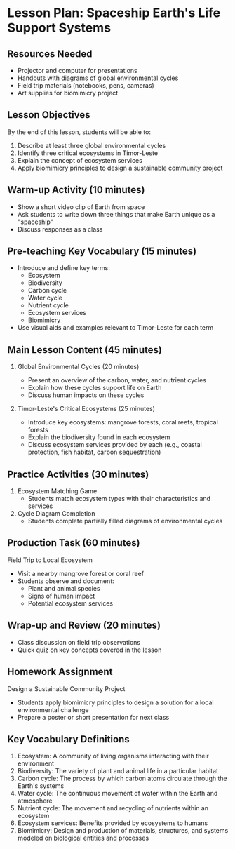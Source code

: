 # Lesson Plan: Spaceship Earth's Life Support Systems

## Resources Needed
- Projector and computer for presentations
- Handouts with diagrams of global environmental cycles
- Field trip materials (notebooks, pens, cameras)
- Art supplies for biomimicry project

## Lesson Objectives
By the end of this lesson, students will be able to:
1. Describe at least three global environmental cycles
2. Identify three critical ecosystems in Timor-Leste
3. Explain the concept of ecosystem services
4. Apply biomimicry principles to design a sustainable community project

## Warm-up Activity (10 minutes)
- Show a short video clip of Earth from space
- Ask students to write down three things that make Earth unique as a "spaceship"
- Discuss responses as a class

## Pre-teaching Key Vocabulary (15 minutes)
- Introduce and define key terms:
  * Ecosystem
  * Biodiversity
  * Carbon cycle
  * Water cycle
  * Nutrient cycle
  * Ecosystem services
  * Biomimicry
- Use visual aids and examples relevant to Timor-Leste for each term

## Main Lesson Content (45 minutes)
1. Global Environmental Cycles (20 minutes)
   - Present an overview of the carbon, water, and nutrient cycles
   - Explain how these cycles support life on Earth
   - Discuss human impacts on these cycles

2. Timor-Leste's Critical Ecosystems (25 minutes)
   - Introduce key ecosystems: mangrove forests, coral reefs, tropical forests
   - Explain the biodiversity found in each ecosystem
   - Discuss ecosystem services provided by each (e.g., coastal protection, fish habitat, carbon sequestration)

## Practice Activities (30 minutes)
1. Ecosystem Matching Game
   - Students match ecosystem types with their characteristics and services
2. Cycle Diagram Completion
   - Students complete partially filled diagrams of environmental cycles

## Production Task (60 minutes)
Field Trip to Local Ecosystem
- Visit a nearby mangrove forest or coral reef
- Students observe and document:
  * Plant and animal species
  * Signs of human impact
  * Potential ecosystem services

## Wrap-up and Review (20 minutes)
- Class discussion on field trip observations
- Quick quiz on key concepts covered in the lesson

## Homework Assignment
Design a Sustainable Community Project
- Students apply biomimicry principles to design a solution for a local environmental challenge
- Prepare a poster or short presentation for next class

## Key Vocabulary Definitions
1. Ecosystem: A community of living organisms interacting with their environment
2. Biodiversity: The variety of plant and animal life in a particular habitat
3. Carbon cycle: The process by which carbon atoms circulate through the Earth's systems
4. Water cycle: The continuous movement of water within the Earth and atmosphere
5. Nutrient cycle: The movement and recycling of nutrients within an ecosystem
6. Ecosystem services: Benefits provided by ecosystems to humans
7. Biomimicry: Design and production of materials, structures, and systems modeled on biological entities and processes